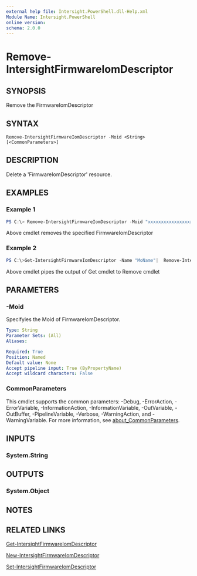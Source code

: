 ```yaml
---
external help file: Intersight.PowerShell.dll-Help.xml
Module Name: Intersight.PowerShell
online version:
schema: 2.0.0
---
```


# Remove-IntersightFirmwareIomDescriptor

## SYNOPSIS
Remove the FirmwareIomDescriptor

## SYNTAX

```
Remove-IntersightFirmwareIomDescriptor -Moid <String> [<CommonParameters>]
```

## DESCRIPTION
Delete a &apos;FirmwareIomDescriptor&apos; resource.

## EXAMPLES

### Example 1
```powershell
PS C:\> Remove-IntersightFirmwareIomDescriptor -Moid "xxxxxxxxxxxxxxxxxxxxxxxxxxx"
```
Above cmdlet removes the specified FirmwareIomDescriptor 

### Example 2
```powershell
PS C:\>Get-IntersightFirmwareIomDescriptor -Name "MoName"|  Remove-IntersightFirmwareIomDescriptor
```
Above cmdlet pipes the output of Get cmdlet to Remove cmdlet

## PARAMETERS

### -Moid
Specifyies the Moid of FirmwareIomDescriptor.

```yaml
Type: String
Parameter Sets: (All)
Aliases:

Required: True
Position: Named
Default value: None
Accept pipeline input: True (ByPropertyName)
Accept wildcard characters: False
```

### CommonParameters
This cmdlet supports the common parameters: -Debug, -ErrorAction, -ErrorVariable, -InformationAction, -InformationVariable, -OutVariable, -OutBuffer, -PipelineVariable, -Verbose, -WarningAction, and -WarningVariable. For more information, see [about_CommonParameters](http://go.microsoft.com/fwlink/?LinkID=113216).

## INPUTS

### System.String

## OUTPUTS

### System.Object
## NOTES

## RELATED LINKS

[Get-IntersightFirmwareIomDescriptor](./Get-IntersightFirmwareIomDescriptor.md)

[New-IntersightFirmwareIomDescriptor](./New-IntersightFirmwareIomDescriptor.md)

[Set-IntersightFirmwareIomDescriptor](./Set-IntersightFirmwareIomDescriptor.md)

